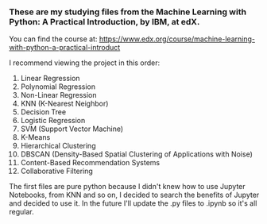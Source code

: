 ### These are my studying files from the Machine Learning with Python: A Practical Introduction, by IBM, at edX.

You can find the course at: https://www.edx.org/course/machine-learning-with-python-a-practical-introduct

I recommend viewing the project in this order:
1. Linear Regression
2. Polynomial Regression
3. Non-Linear Regression
4. KNN (K-Nearest Neighbor)
5. Decision Tree
6. Logistic Regression
7. SVM (Support Vector Machine)
8. K-Means
9. Hierarchical Clustering
10. DBSCAN (Density-Based Spatial Clustering of Applications with Noise)
11. Content-Based Recommendation Systems
12. Collaborative Filtering

The first files are pure python because I didn't knew how to use Jupyter Notebooks, from KNN and so on, I decided to search the benefits of Jupyter and decided to use it. In the future I'll update the .py files to .ipynb so it's all regular.
